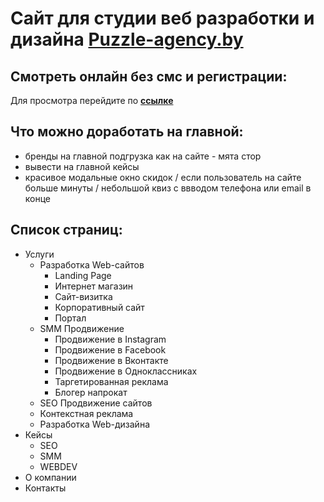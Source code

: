 # Сайт для студии веб разработки и дизайна **[Puzzle-agency.by](https://Puzzle-agency.by "Перейти для просмотра")**

## Смотреть онлайн без смс и регистрации:
Для просмотра перейдите по  **[ссылке](https://yankazimirchick.github.io/PuzzleWebSite/ "Перейти для просмотра")**


## Что можно доработать на главной:
 - бренды на главной подгрузка как на сайте - мята стор
 - вывести на главной кейсы
 - красивое модальные окно скидок / если пользователь на сайте больше минуты / небольшой квиз с ввводом телефона или email в конце

 ## Список страниц:
 - Услуги
     - Разработка Web-сайтов
         -    Landing Page
         -  Интернет магазин
         -  Сайт-визитка
         - Корпоративный сайт
         - Портал
     - SMM Продвижение
         - Продвижение в Instagram
         - Продвижение в Facebook
         - Продвижение в Вконтакте
         - Продвижение в Одноклассниках
         - Таргетированная реклама
         - Блогер напрокат
     - SEO Продвижение сайтов 
     - Контекстная реклама 
     - Разработка Web-дизайна 
  - Кейсы
      - SEO
      - SMM
      - WEBDEV
  - О компании
  - Контакты
